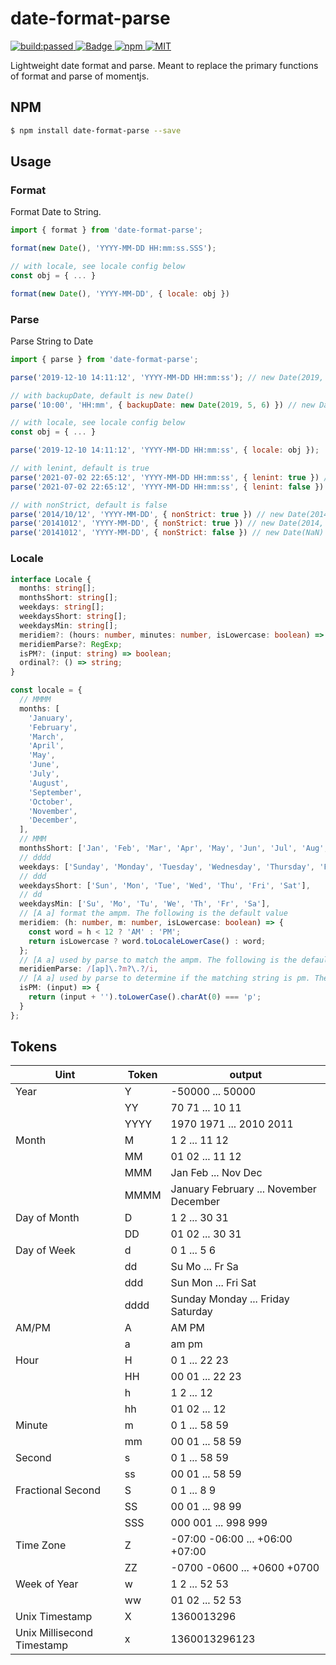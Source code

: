 # date-format-parse

<a href="https://travis-ci.org/mengxiong10/date-format-parse">
  <img src="https://travis-ci.org/mengxiong10/date-format-parse.svg?branch=master" alt="build:passed">
</a>
<a href="https://coveralls.io/github/mengxiong10/date-format-parse">
  <img src="https://coveralls.io/repos/github/mengxiong10/date-format-parse/badge.svg?branch=master&service=github" alt="Badge">
</a>
<a href="https://www.npmjs.com/package/date-format-parse">
  <img src="https://img.shields.io/npm/v/date-format-parse.svg" alt="npm">
</a>
<a href="LICENSE">
  <img src="https://img.shields.io/badge/License-MIT-yellow.svg" alt="MIT">
</a>

Lightweight date format and parse. Meant to replace the primary functions of format and parse of momentjs.

## NPM

```bash
$ npm install date-format-parse --save
```

## Usage

### Format

Format Date to String.

```js
import { format } from 'date-format-parse';

format(new Date(), 'YYYY-MM-DD HH:mm:ss.SSS');

// with locale, see locale config below
const obj = { ... }

format(new Date(), 'YYYY-MM-DD', { locale: obj })

```

### Parse

Parse String to Date

```js
import { parse } from 'date-format-parse';

parse('2019-12-10 14:11:12', 'YYYY-MM-DD HH:mm:ss'); // new Date(2019, 11, 10, 14, 11, 12)

// with backupDate, default is new Date()
parse('10:00', 'HH:mm', { backupDate: new Date(2019, 5, 6) }) // new Date(2019, 5, 6, 10)

// with locale, see locale config below
const obj = { ... }

parse('2019-12-10 14:11:12', 'YYYY-MM-DD HH:mm:ss', { locale: obj });

// with lenint, default is true
parse('2021-07-02 22:65:12', 'YYYY-MM-DD HH:mm:ss', { lenint: true }) // new Date(2021, 6, 2, 23, 5, 12)
parse('2021-07-02 22:65:12', 'YYYY-MM-DD HH:mm:ss', { lenint: false }) // new Date(NaN)

// with nonStrict, default is false
parse('2014/10/12', 'YYYY-MM-DD', { nonStrict: true }) // new Date(2014,  9, 12, 0, 0, 0, 0)
parse('20141012', 'YYYY-MM-DD', { nonStrict: true }) // new Date(2014,  9, 12, 0, 0, 0, 0)
parse('20141012', 'YYYY-MM-DD', { nonStrict: false }) // new Date(NaN)

```

### Locale

```ts
interface Locale {
  months: string[];
  monthsShort: string[];
  weekdays: string[];
  weekdaysShort: string[];
  weekdaysMin: string[];
  meridiem?: (hours: number, minutes: number, isLowercase: boolean) => string;
  meridiemParse?: RegExp;
  isPM?: (input: string) => boolean;
  ordinal?: () => string;
}

const locale = {
  // MMMM
  months: [
    'January',
    'February',
    'March',
    'April',
    'May',
    'June',
    'July',
    'August',
    'September',
    'October',
    'November',
    'December',
  ],
  // MMM
  monthsShort: ['Jan', 'Feb', 'Mar', 'Apr', 'May', 'Jun', 'Jul', 'Aug', 'Sep', 'Oct', 'Nov', 'Dec'],
  // dddd
  weekdays: ['Sunday', 'Monday', 'Tuesday', 'Wednesday', 'Thursday', 'Friday', 'Saturday'],
  // ddd
  weekdaysShort: ['Sun', 'Mon', 'Tue', 'Wed', 'Thu', 'Fri', 'Sat'],
  // dd
  weekdaysMin: ['Su', 'Mo', 'Tu', 'We', 'Th', 'Fr', 'Sa'],
  // [A a] format the ampm. The following is the default value
  meridiem: (h: number, m: number, isLowercase: boolean) => {
    const word = h < 12 ? 'AM' : 'PM';
    return isLowercase ? word.toLocaleLowerCase() : word;
  };
  // [A a] used by parse to match the ampm. The following is the default value
  meridiemParse: /[ap]\.?m?\.?/i,
  // [A a] used by parse to determine if the matching string is pm. The following is the default value
  isPM: (input) => {
    return (input + '').toLowerCase().charAt(0) === 'p';
  }
};
```

## Tokens

| Uint                       | Token | output                                 |
| -------------------------- | ----- | -------------------------------------- |
| Year                       | Y     | -50000 ... 50000                       |
|                            | YY    | 70 71 ... 10 11                        |
|                            | YYYY  | 1970 1971 ... 2010 2011                |
| Month                      | M     | 1 2 ... 11 12                          |
|                            | MM    | 01 02 ... 11 12                        |
|                            | MMM   | Jan Feb ... Nov Dec                    |
|                            | MMMM  | January February ... November December |
| Day of Month               | D     | 1 2 ... 30 31                          |
|                            | DD    | 01 02 ... 30 31                        |
| Day of Week                | d     | 0 1 ... 5 6                            |
|                            | dd    | Su Mo ... Fr Sa                        |
|                            | ddd   | Sun Mon ... Fri Sat                    |
|                            | dddd  | Sunday Monday ... Friday Saturday      |
| AM/PM                      | A     | AM PM                                  |
|                            | a     | am pm                                  |
| Hour                       | H     | 0 1 ... 22 23                          |
|                            | HH    | 00 01 ... 22 23                        |
|                            | h     | 1 2 ... 12                             |
|                            | hh    | 01 02 ... 12                           |
| Minute                     | m     | 0 1 ... 58 59                          |
|                            | mm    | 00 01 ... 58 59                        |
| Second                     | s     | 0 1 ... 58 59                          |
|                            | ss    | 00 01 ... 58 59                        |
| Fractional Second          | S     | 0 1 ... 8 9                            |
|                            | SS    | 00 01 ... 98 99                        |
|                            | SSS   | 000 001 ... 998 999                    |
| Time Zone                  | Z     | -07:00 -06:00 ... +06:00 +07:00        |
|                            | ZZ    | -0700 -0600 ... +0600 +0700            |
| Week of Year               | w     | 1 2 ... 52 53                          |
|                            | ww    | 01 02 ... 52 53                        |
| Unix Timestamp             | X     | 1360013296                             |
| Unix Millisecond Timestamp | x     | 1360013296123                          |
